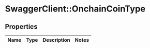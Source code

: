 # SwaggerClient::OnchainCoinType

## Properties
Name | Type | Description | Notes
------------ | ------------- | ------------- | -------------


